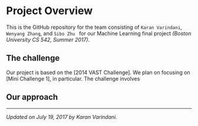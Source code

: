 # Project Overview
This is the GitHub repository for the team consisting of `Karan Varindani`, `Wenyang Zhang`, and `Sibo Zhu ` for our Machine Learning final project _(Boston University CS 542, Summer 2017)_. 

## The challenge
Our project is based on the [2014 VAST Challenge]. We plan on focusing on [Mini Challenge 1], in particular. The challenge involves

## Our approach

----
_Updated on July 19, 2017 by Karan Varindani._